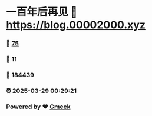 # 一百年后再见 :link: https://blog.00002000.xyz 
### :page_facing_up: [75](https://blog.00002000.xyz/tag.html) 
### :speech_balloon: 11 
### :hibiscus: 184439 
### :alarm_clock: 2025-03-29 00:29:21 
### Powered by :heart: [Gmeek](https://github.com/Meekdai/Gmeek)
